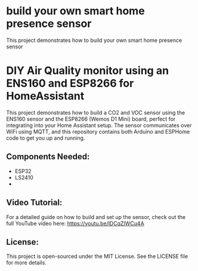 # build your own smart home presence sensor
This project demonstrates how to build your own smart home presence sensor

# DIY Air Quality monitor using an ENS160 and ESP8266 for HomeAssistant
This project demonstrates how to build a CO2 and VOC sensor using the ENS160 sensor and the ESP8266 (Wemos D1 Mini) board, perfect for integrating into your Home Assistant setup. The sensor communicates over WiFi using MQTT, and this repository contains both Arduino and ESPHome code to get you up and running.


## Components Needed:
- ESP32
- LS2410
-


## Video Tutorial:
For a detailed guide on how to build and set up the sensor, check out the full YouTube video here:
https://youtu.be/lDCqZIWCu4A


## License:
This project is open-sourced under the MIT License. See the LICENSE file for more details.
